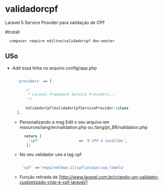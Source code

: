 # validadorcpf
Laravel 5 Service Provider para validação de CPF

#Install
  ```bash
    composer require edilton/validadorcpf dev-master
  ```

## USo

* Add essa linha no arquivo config/app.php

  ```php
  
    'providers' => [

        /*
         * Laravel Framework Service Providers...
         */
       
        ValidadorCpf\ValidadorCpfServiceProvider::class
    ],

  ```
  * Personalizando a msg 
    Edit o seu arquivo em resources/lang/en/validation.php ou /lang/pt_BR/validation.php 
    
      ```php
        return [  
          'cpf'                  => 'O CPF é inválido',
         ];
      ```
      
  
  * No seu validador use a tag cpf 
  
    ```php
  
     'cpf' =>'required|max:11|cpf|unique:sua_tabela'

    ```
  * Função retirada de [http://www.laravel.com.br/criando-um-validator-customizado-cnpj-e-cpf-laravel/]
